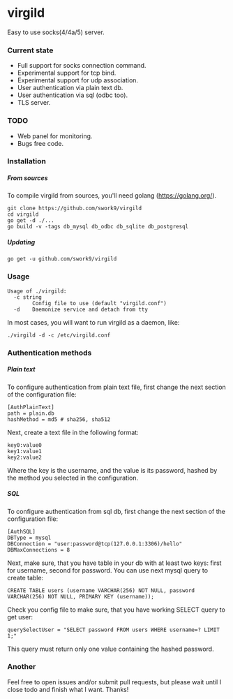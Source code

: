 # virgild
Easy to use socks(4/4a/5) server.

### Current state
   - Full support for socks connection command.
   - Experimental support for tcp bind.
   - Experimental support for udp association.
   - User authentication via plain text db.
   - User authentication via sql (odbc too).
   - TLS server.

### TODO
   - Web panel for monitoring.
   - Bugs free code.

### Installation

##### From sources
To compile virgild from sources, you'll need golang (https://golang.org/).
```
git clone https://github.com/swork9/virgild
cd virgild
go get -d ./...
go build -v -tags db_mysql db_odbc db_sqlite db_postgresql
```

##### Updating
```
go get -u github.com/swork9/virgild
```

### Usage

```
Usage of ./virgild:
  -c string
        Config file to use (default "virgild.conf")
  -d    Daemonize service and detach from tty
```

In most cases, you will want to run virgild as a daemon, like:

```
./virgild -d -c /etc/virgild.conf
```

### Authentication methods

##### Plain text

To configure authentication from plain text file, first change the next section of the configuration file:
```
[AuthPlainText]
path = plain.db
hashMethod = md5 # sha256, sha512
```

Next, create a text file in the following format:
```
key0:value0
key1:value1
key2:value2
```

Where the key is the username, and the value is its password, hashed by the method you selected in the configuration.

##### SQL
To configure authentication from sql db, first change the next section of the configuration file:
```
[AuthSQL]
DBType = mysql
DBConnection = "user:password@tcp(127.0.0.1:3306)/hello"
DBMaxConnections = 8
```

Next, make sure, that you have table in your db with at least two keys: first for username, second for password.
You can use next mysql query to create table:
```
CREATE TABLE users (username VARCHAR(256) NOT NULL, password VARCHAR(256) NOT NULL, PRIMARY KEY (username));
```

Check you config file to make sure, that you have working SELECT query to get user:
```
querySelectUser = "SELECT password FROM users WHERE username=? LIMIT 1;"
```
This query must return only one value containing the hashed password.

### Another
Feel free to open issues and/or submit pull requests, but please wait until I close todo and finish what I want.
Thanks!
